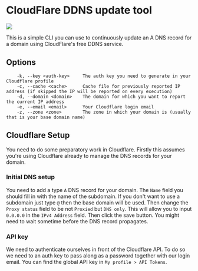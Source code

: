 # CloudFlare DDNS update tool

![](https://github.com/zbrox/cloudflare-ddns/workflows/Build/badge.svg)

This is a simple CLI you can use to continuously update an A DNS record for a domain using CloudFlare's free DDNS service.

## Options

```
    -k, --key <auth-key>     The auth key you need to generate in your Cloudflare profile
    -c, --cache <cache>      Cache file for previously reported IP address (if skipped the IP will be reported on every execution)
    -d, --domain <domain>    The domain for which you want to report the current IP address
    -e, --email <email>      Your Cloudflare login email
    -z, --zone <zone>        The zone in which your domain is (usually that is your base domain name)
```

## Cloudflare Setup

You need to do some preparatory work in Cloudflare. Firstly this assumes you're using Cloudflare already to manage the DNS records for your domain.

### Initial DNS setup

You need to add a type `A` DNS record for your domain. The `Name` field you should fill in with the name of the subdomain. If you don't want to use a subdomain just type `@` then the base domain will be used. Then change the `Proxy status` field to be not `Proxied` but `DNS only`. This will allow you to input `0.0.0.0` in the `IPv4 Address` field. Then click the save button. You might need to wait sometime before the DNS record propagates.

### API key

We need to authenticate ourselves in front of the Cloudflare API. To do so we need to an auth key to pass along as a password together with our login email. You can find the global API key in `My profile > API Tokens`.